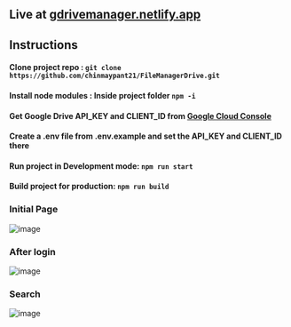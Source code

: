 ## Live at [gdrivemanager.netlify.app](https://gdrivemanager.netlify.app)
## Instructions

#### Clone project repo : ```git clone https://github.com/chinmaypant21/FileManagerDrive.git```
#### Install node modules : Inside project folder ```npm -i```
#### Get Google Drive API_KEY and CLIENT_ID from [Google Cloud Console](https://developers.google.com/drive/api)
#### Create a .env file from .env.example and set the API_KEY and CLIENT_ID there
#### Run project in Development mode: ```npm run start```
#### Build project for production: ```npm run build```

### Initial Page
![image](https://user-images.githubusercontent.com/64401853/235032029-6ce4d48d-5239-49ee-8b07-be88d3102350.png)

### After login
![image](https://user-images.githubusercontent.com/64401853/235032374-a5567269-8283-4536-a64e-2fbc002a5b9f.png)

### Search
![image](https://user-images.githubusercontent.com/64401853/235032434-3646cfb7-d531-4dbb-bee1-b925ae6426ba.png)
